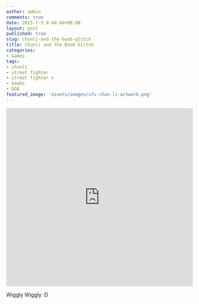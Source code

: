 ```yaml
---
author: admin
comments: true
date: 2015-7-3 9:49:49+00:00
layout: post
published: true
slug: chunli-and-the-boob-glitch
title: Chunli and the Boob Glitch
categories:
- Games
tags:
- chunli
- street fighter
- street fighter v
- bewbs
- DOA
featured_image: 'assets/images/sfv-chun-li-artwork.png'
---
```


<iframe width="100%" height="480" src="https://www.youtube.com/embed/eAlKC9BlUJg" frameborder="0" allowfullscreen></iframe>

Wiggly Wiggly :D